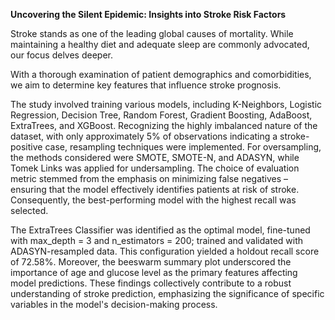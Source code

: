 **Uncovering the Silent Epidemic: Insights into Stroke Risk Factors** 

Stroke stands as one of the leading global causes of mortality. While maintaining a healthy diet and adequate sleep are commonly advocated, our focus delves deeper.

With a thorough examination of patient demographics and comorbidities, we aim to determine key features that influence stroke prognosis.

The study involved training various models, including K-Neighbors, Logistic Regression, Decision Tree, Random Forest, Gradient Boosting, AdaBoost, ExtraTrees, and XGBoost. Recognizing the highly imbalanced nature of the dataset, with only approximately 5% of observations indicating a stroke-positive case, resampling techniques were implemented. For oversampling, the methods considered were SMOTE, SMOTE-N, and ADASYN, while Tomek Links was applied for undersampling. The choice of evaluation metric stemmed from the emphasis on minimizing false negatives – ensuring that the model effectively identifies patients at risk of stroke. Consequently, the best-performing model with the highest recall was selected.

The ExtraTrees Classifier was identified as the optimal model, fine-tuned with max_depth = 3 and n_estimators = 200; trained and validated with ADASYN-resampled data. This configuration yielded a holdout recall score of 72.58%. Moreover, the beeswarm summary plot underscored the importance of age and glucose level as the primary features affecting model predictions. These findings collectively contribute to a robust understanding of stroke prediction, emphasizing the significance of specific variables in the model's decision-making process.
